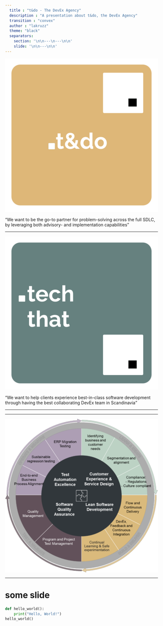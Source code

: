 ```yaml
---
  title : "t&do - The DevEx Agency"
  description : "A presentation about t&do, the DevEx Agency"
  transition : "convex"
  author : "lakruzz"
  theme: "black"
  separators:
    section: '\n\n---\n---\n\n'
    slide: '\n\n---\n\n'
--- 
```

<!-- .slide: data-background="#64505a" -->

![.t&do](./t&do.png) <!-- .element style="height: 180px; margin: 0 auto 4rem auto; background: transparent;" -->

<q>We want to be the go-to partner for problem-solving across the full SDLC, by leveraging both advisory- and implementation capabilities​</q>
<!-- .element style="color:white;" -->


---

<!-- .slide: data-background="#af9eb5" -->

![.tech that](./techthat.png) <!-- .element style="height: 180px; margin: 0 auto 4rem auto; background: transparent;" -->

<q>We want to help clients experience best-in-class software development through having the best collaborating DevEx team in Scandinavia​</q>
<!-- .element style="color:white;" -->

---
---

![t&do wheel](./t&do_wheel.png) <!-- .element style="height: 450px; margin: 0 auto 4rem auto; background: transparent; align: left;" -->

---

# some slide

```python
def hello_world():
    print("Hello, World!")
hello_world()
``` 
